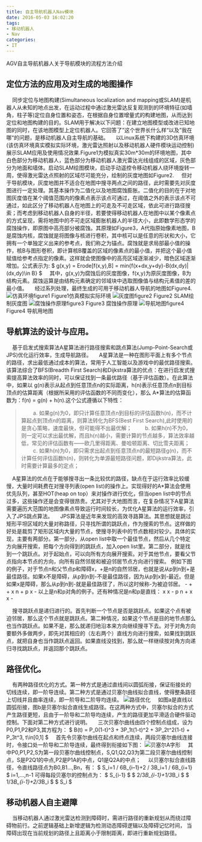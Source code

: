 ```yaml
---
title: 自主导航机器人Nav模块
date: 2016-05-03 16:02:20
tags:
- 移动机器人
- Nav
categories:
- IT
---
```

AGV自主导航机器人关于导航模块的流程方法介绍<!--more-->

## 定位方法的应用及对生成的地图操作
&nbsp;&nbsp;&nbsp;&nbsp;同步定位与地图构建(Simultaneous localization and mapping或SLAM)是机器人从未知的地点出发，在运动过程中通过激光雷达反复观测到的环境特征(如墙角，柱子等)定位自身位置和姿态，在根据自身位置增量式的构建地图，从而达到定位和地图构建的目的。SLAM用于解决以下问题：在建立地图模型或改进已知地图的同时，在该地图模型上定位机器人。它回答了”这个世界长什么样“以及”我在哪“的问题，是移动机器人自主导航的基础。
&nbsp;&nbsp;&nbsp;&nbsp;以Linux系统下构建的3D仿真环境(该仿真环境真实模拟实际环境，激光雷达照射以及移动机器人硬件模块运动控制)展示SLAM应用及使用情况效果.Figure1为模拟真实30m*30m的环境地图，其中白色部分为移动机器人，蓝色部分为移动机器人激光雷达光线组成的区域，灰色部分为地面和墙体。启动SLAM绘图模块，启动手动遥控令移动机器人绕环境旋转一周，使得激光雷达点照射的区域尽可能充分，绘制的灰度地图如Figure2.
&nbsp;&nbsp;&nbsp;&nbsp;但对于导航模块，灰度地图并不适合在地图中搜寻两点之间的路径，此时需要先对灰度图进行一定处理。其基本操作为二值化以及地图腐蚀膨胀。二值化的目的在于对地图灰度值在某个阈值范围内的像素点表示该点可通过，在阈值之外的表示该点不可通过，如此区分了移动机器人在地图上的可走及不可走区域，依此可进行路径搜索；而考虑到移动机器人自身的半径，若要使得移动机器人在地图中以某个像素点的方式呈现，需将地图中的不可走区域膨胀机器人的半径大小，此即数学形态学的腐蚀操作，即原图中高亮部分被腐蚀。其原理如Figure3，A代指原始像素地图，B是腐蚀内核，腐蚀就是将图像与核进行卷积，其中核可以是任意的形状和大小，它拥有一个单独定义出来的参考点，我们称之为锚点。腐蚀就是求局部最小值的操作，核B与图形卷积，即计算核B覆盖的区域的像素点的最小值，并把这个最小值赋值给参考点指定的像素。这样就会使图像中的高亮区域逐渐减少，暗色区域逐渐增加。公式表示为:
  $ g(x,y) = Erode[f(x,y),B] = min\{f(x+dx,y+dy)-B(dx,dy)|(dx,dy)\in B\} $
&nbsp;&nbsp;&nbsp;&nbsp;其中，g(x,y)为腐蚀后的灰度图像，f(x,y)为原灰度图像，B为结构元素。腐蚀运算是由结构元素确定的邻域块中选取图像值与结构元素值的差的最小值。
 &nbsp;&nbsp;&nbsp;&nbsp;经过系列处理，最终生成的可用于移动机器人导航的地图如Figure4.
<img src="../../blog-img/Nav/仿真环境.png" alt="仿真环境figure1"/>
                 Figure1仿真模拟实际环境 
<img src="../../blog-img/Nav/灰度图.png" alt="灰度图figure2"/>
                 Figure2 SLAM绘制灰度图
<img src="../../blog-img/Nav/腐蚀操作原理.png" alt="腐蚀操作原理figure3"/>
                 Figure3 腐蚀操作原理
<img src="../../blog-img/Nav/导航地图.png" alt="导航地图figure4"/>
                 Figure4 导航用地图

           
## 导航算法的设计与应用。
&nbsp;&nbsp;&nbsp;&nbsp;基于启发式搜索算法A星算法进行路径搜索和跳点算法(Jump-Point-Search或JPS)优化运行效率，生成导航路径。
&nbsp;&nbsp;&nbsp;&nbsp;A星算法是一种在图形平面上有多个节点的路径，求出最低通过成本的算法，常用于人工智能以及游戏中的最优路径搜索。该算法综合了BFS(Breadth First Search)和Dijkstra算法的优点：在进行启发式搜索提高算法效率的同时，可以保证找到一条最优路径（基于评估函数）。在此算法中，如果以 g(n)表示从起点到任意顶点n的实际距离，h(n)表示任意顶点n到目标顶点的估算距离（根据所采用的评估函数的不同而变化），那么 A*算法的估算函数为：f(n) = g(n) + h(n).这个公式遵循以下特性：
> &nbsp;&nbsp;&nbsp;&nbsp;&nbsp;&nbsp;&nbsp;&nbsp;a. 如果g(n)为0，即只计算任意顶点n到目标的评估函数h(n)，而不计算起点到顶点n的距离，则算法转化为BFS(Best First Search),此时使用的是贪心策略，速度最快，但可能得不出最优解；
&nbsp;&nbsp;&nbsp;&nbsp;&nbsp;&nbsp;&nbsp;&nbsp;b. 如果h(n)不为0，则一定可以求出最优解，而且h(n)越小，需要计算的节点越多，算法效率越低，常见的评估函数有——欧几里得距离、曼哈顿距离、切比雪夫距离；
&nbsp;&nbsp;&nbsp;&nbsp;&nbsp;&nbsp;&nbsp;&nbsp;c. 如果h(n)为0，即只需求出起点到任意顶点n的最短路径g(n)，而不计算任何评估函数h(n)，则转化为单源最短路径问题，即Dijkstra算法，此时需要计算最多的定点；

&nbsp;&nbsp;&nbsp;&nbsp;A星算法的优点在于能够搜寻出一条比较优的路径，缺点在于运行效率比较缓慢，大量时间耗费在对搜寻列表(open list)的操作上。实现得好的A*算法会使用优先队列，甚至HOT(heap on top）来对操作进行优化，但当open list中的节点过多，这些操作还是会变得很昂贵。尤其对于大地图而言，在复杂情况下A星算法需要遍历大范围的地图像素点导致运行时间较长，为优化A星算法的运行效率，引入了JPS跳点算法。
&nbsp;&nbsp;&nbsp;&nbsp;JPS算法是近年来发现的高效寻路算法。其思想就是跳过矩形平坦区域的大量对称路径，只寻找所谓的跳跃点，作为搜索的节点。这样做的好处是裁剪了矩形区域内大量的节点，使搜寻列表中的节点数相对较少。具体的实现，主要有两部分。第一部分，从open list中取一个最佳节点，然后从几个特定方向展开搜索，把每个方向得到的跳跃点，加入open list里。第二部分，就是找到一个跳跃点。对于起始点，可以向所有方向展开搜索。对于其他节点，要看父节点指向本节点的方向，向所有自然邻居和被迫邻居节点方向进行搜索。
例如下图的例子，对于节点n和父节点p和障碍x，+是n的自然邻居，也就是说从p到n到+是最佳路径。如果x不是障碍，从p到n到-不是最佳路径，因为从p到x到-最近。但是如果x是障碍，那么从p到n到-就是最佳路径了，所以这时候称-为被迫邻居。
\- + + 
x n +
p x - 
以上是n和p对角的例子。还有种情况是n和p是直线：
x x - 
p n +
x x - 
  
&nbsp;&nbsp;&nbsp;&nbsp;搜寻跳跃点是递归进行的。首先判断一个节点是否是跳跃点。如果这个点有被迫邻居，那么这个节点就是跳跃点。第二种情况，如果这个节点是目的地节点那么也当作跳跃点。如果不是，那么就递归地沿本来方向继续搜寻下去。对于对角方向要额外多做两步，即先对其相应的（左右两个）直线方向进行搜索，如果找到跳跃点，就把自身也当作跳跃点返回。如果直线没找到，那么就一样继续按对角方向递归寻找跳跃点，并返回那个跳跃点。
  
## 路径优化。
&nbsp;&nbsp;&nbsp;&nbsp;有两种路径优化的方式。第一种方式是通过直线间以圆弧衔接，保证衔接处的切线连续，即一阶导连续。第二种方式是通过贝塞尔曲线拟合直线，使得整条路径上切线并且曲率连续，即一阶导和二阶导均连续。
<img src="../../blog-img/Nav/路径优化.png" alt="路径优化"/>
&nbsp;&nbsp;&nbsp;&nbsp;如图a是直线以圆弧衔接，图b是贝塞尔拟合直线生成路径。在这两种方式中，贝塞尔拟合的方式产生路径更短，且由于一阶导和二阶导均连续，产生的路径更加平滑适合硬件驱动控制。下面对第二种方式进行说明。
&nbsp;&nbsp;&nbsp;&nbsp;三次贝塞尔曲线由四个控制点组成，设为P0,P1,P2和P3,其方程为：
 $ B(t) = P_0(1-t)^3 + 3P_1t(1-t)^2 + 3P_2t^2(1-t) + P_3t^3, t\in[0,1] $
&nbsp;&nbsp;&nbsp;&nbsp;首先令贝塞尔曲线在起点和终点连续，两段贝塞尔曲线连接时，令接口处一阶导和二阶导连续，最终得到衔接如下图：
<img src="../../blog-img/Nav/贝塞尔A字形.png" alt="贝塞尔A字形"/>
&nbsp;&nbsp;&nbsp;&nbsp;其中P0,P1,P2,S为第一段贝塞尔曲线控制点，S,Q1,Q2,Q3为第二段贝塞尔曲线控制点，S是P2Q1的中点,P2是P1A的中点，Q1是Q2A的中点；
&nbsp;&nbsp;&nbsp;&nbsp;以贝塞尔拟合直线路径，令直线路径点为B0,B1...,Bn，有：
$ S_i=1 / 6B_{i–1}+2 / 3B_i+1 / 6B_{i+1} $
i=1,...,n-1
可得每段贝塞尔的控制点为：
$ S_{i-1} $
$ 2/3*B_{i-1}+1/3*B_i $
$ 1/3*B_{i-1}+2/3*B_i $
$ S_i $


## 移动机器人自主避障
&nbsp;&nbsp;&nbsp;&nbsp;当移动机器人通过激光雷达检测到障碍时，需进行路径的重新规划从而绕过障碍物前行。之前逻辑基础上新增逻辑为检测动态障碍逻辑以及障碍记忆时间，    当障碍出现在当前规划的路径上且距离小于限制距离，即进行重新规划路径。